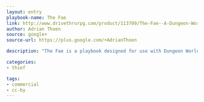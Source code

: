 ```yaml
---
layout: entry
playbook-name: The Fae 
link: http://www.drivethrurpg.com/product/113709/The-Fae--A-Dungeon-World-Playbook
author: Adrian Thoen
source: google+
source-url: https://plus.google.com/+AdrianThoen

description: "The Fae is a playbook designed for use with Dungeon World and Inverse World. As The Fae, you will be tricking your enemies with illusions, pranks, and tricks, blessing some with wishes, damning others with curses, and causing no end of mischief and trouble. But beware, every Fae has rules they must abide, and weaknesses that can cause them trouble. You will have to walk a fine line between causing trouble and solving it!""

categories:
- thief

tags:
- commercial
- cc-by
---
```

